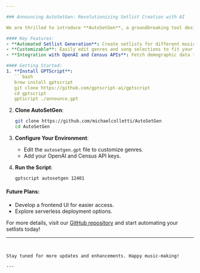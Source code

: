 ```yaml
---

### Announcing AutoSetGen: Revolutionizing Setlist Creation with AI

We are thrilled to introduce **AutoSetGen**, a groundbreaking tool designed to automate the creation of music setlists tailored to specific demographics. Leveraging the power of GPTScript, AutoSetGen generates multi-genre setlists based on zip code and average age data, making it an invaluable resource for musicians and event planners.

#### Key Features:
- **Automated Setlist Generation**: Create setlists for different music genres using real-time data.
- **Customizable**: Easily edit genres and song selections to fit your needs.
- **Integration with OpenAI and Census APIs**: Fetch demographic data to tailor your setlists accurately.

#### Getting Started:
1. **Install GPTScript**:
   ```bash
   brew install gptscript
   git clone https://github.com/gptscript-ai/gptscript
   cd gptscript
   gptscript ./announce.gpt
   ```
2. **Clone AutoSetGen**:
   ```bash
   git clone https://github.com/michaelcolletti/AutoSetGen
   cd AutoSetGen
   ```
3. **Configure Your Environment**:
   - Edit the `autosetgen.gpt` file to customize genres.
   - Add your OpenAI and Census API keys.

4. **Run the Script**:
   ```bash
   gptscript autosetgen 12401
   ```

#### Future Plans:
- Develop a frontend UI for easier access.
- Explore serverless deployment options.

For more details, visit our [GitHub repository](https://github.com/michaelcolletti/AutoSetGen) and start automating your setlists today!

---
```


Stay tuned for more updates and enhancements. Happy music-making!

---
